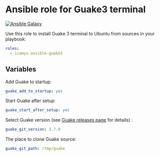 Ansible role for Guake3 terminal
================================

[![Ansible Galaxy](https://img.shields.io/badge/galaxy-icamys.guake3--terminal-blue)](https://galaxy.ansible.com/icamys/ansible_guake3)

Use this role to install Guake 3 terminal to Ubuntu from sources in your playbook:
```yaml
roles:
  - icamys.ansible-guake3
```

## Variables

Add Guake to startup:
```yaml
guake_add_to_startup: yes
```

Start Guake after setup:
```yaml
guake_start_after_setup: yes
```

Select Guake version 
(see [Guake releases page](https://github.com/Guake/guake/tags) for details) :
```yaml
guake_git_version: 3.7.0
```

The place to clone Guake source:
```yaml
guake_git_path: /tmp/guake
```